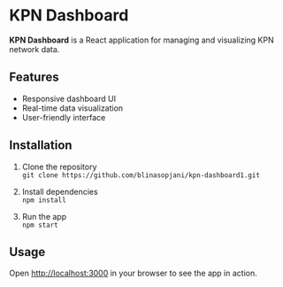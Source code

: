 # KPN Dashboard

**KPN Dashboard** is a React application for managing and visualizing KPN network data.

## Features

- Responsive dashboard UI
- Real-time data visualization
- User-friendly interface

## Installation

1. Clone the repository  
   `git clone https://github.com/blinasopjani/kpn-dashboard1.git`

2. Install dependencies  
   `npm install`

3. Run the app  
   `npm start`

## Usage

Open [http://localhost:3000](http://localhost:3000) in your browser to see the app in action.





